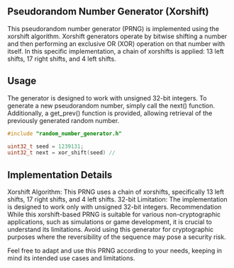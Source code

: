 ## Pseudorandom Number Generator (Xorshift)

This pseudorandom number generator (PRNG) is implemented using the xorshift algorithm. Xorshift generators operate by bitwise shifting a number and then performing an exclusive OR (XOR) operation on that number with itself. In this specific implementation, a chain of xorshifts is applied: 13 left shifts, 17 right shifts, and 4 left shifts.

## Usage
The generator is designed to work with unsigned 32-bit integers. To generate a new pseudorandom number, simply call the next() function. Additionally, a get_prev() function is provided, allowing retrieval of the previously generated random number.

```C
#include "random_number_generator.h"

uint32_t seed = 1239131;
uint32_t next = xor_shift(seed) //

```

## Implementation Details
Xorshift Algorithm: This PRNG uses a chain of xorshifts, specifically 13 left shifts, 17 right shifts, and 4 left shifts.
32-bit Limitation: The implementation is designed to work only with unsigned 32-bit integers.
Recommendation
While this xorshift-based PRNG is suitable for various non-cryptographic applications, such as simulations or game development, it is crucial to understand its limitations. Avoid using this generator for cryptographic purposes where the reversibility of the sequence may pose a security risk.

Feel free to adapt and use this PRNG according to your needs, keeping in mind its intended use cases and limitations.
